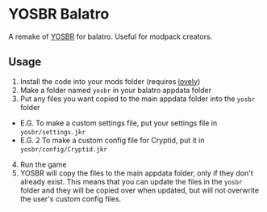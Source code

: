 # YOSBR Balatro

A remake of [YOSBR](https://modrinth.com/mod/yosbr) for balatro. Useful for modpack creators.

## Usage

1. Install the code into your mods folder (requires [lovely](https://github.com/ethangreen-dev/lovely-injector))
2. Make a folder named `yosbr` in your balatro appdata folder
3. Put any files you want copied to the main appdata folder into the `yosbr` folder
  - E.G. To make a custom settings file, put your settings file in `yosbr/settings.jkr`
  - E.G. 2 To make a custom config file for Cryptid, put it in `yosbr/config/Cryptid.jkr`
4. Run the game
5. YOSBR will copy the files to the main appdata folder, only if they don't already exist. This means that you can update the files in the `yosbr` folder and they will be copied over when updated, but will not overwrite the user's custom config files.
